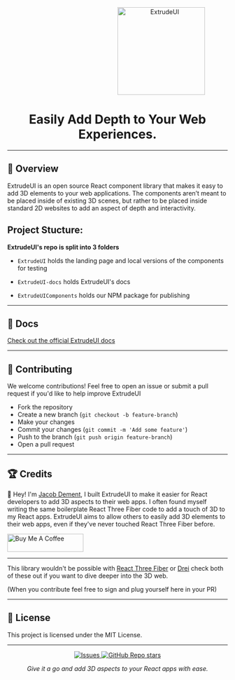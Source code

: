 

<div align="center">
  <img src="https://pgtgy4em2f.ufs.sh/f/oMW3imFO9N6PcOOHfvbMOvsrnRhEwqLJa7FIe6Gtj0Cg5WlT" alt="ExtrudeUI" width="200" style="margin-left:200px;"/>
<h1>Easily Add Depth to Your Web Experiences.</h1>
</div>

---

<h2>🫶 Overview</h2>

<p>ExtrudeUI is an open source React component library that makes it easy to add 3D elements to your web applications. The components aren’t meant to be placed inside of existing 3D scenes, but rather to be placed inside standard 2D websites to add an aspect of depth and interactivity.</p>

<h2>Project Stucture:</h2>

**ExtrudeUI's repo is split into 3 folders**

- `ExtrudeUI` holds the landing page and local versions of the components for testing

- `ExtrudeUI-docs` holds ExtrudeUI's docs

- `ExtrudeUIComponents` holds our NPM package for publishing

---

<h2>📄 Docs</h2> <a href="https://docs.extrudeui.com">Check out the official ExtrudeUI docs</a>

---


<h2>🌱 Contributing</h2> <p>We welcome contributions! Feel free to open an issue or submit a pull request if you'd like to help improve ExtrudeUI</p> <ul> <li>Fork the repository</li> <li>Create a new branch (<code>git checkout -b feature-branch</code>)</li> <li>Make your changes</li> <li>Commit your changes (<code>git commit -m 'Add some feature'</code>)</li> <li>Push to the branch (<code>git push origin feature-branch</code>)</li> <li>Open a pull request</li> </ul>

---

<h2>🏆 Credits</h2> 



<p>👋 Hey! I'm <a href="https://github.com/Oia20">Jacob Dement</a>, I built ExtrudeUI to make it easier for React developers to add 3D aspects to their web apps. I often found myself writing the same boilerplate React Three Fiber code to add a touch of 3D to my React apps. ExtrudeUI aims to allow others to easily add 3D elements to their web apps, even if they've never touched React Three Fiber before. </p> 
<a href="https://buymeacoffee.com/jacobdemenl" target="_blank"><img src="https://cdn.buymeacoffee.com/buttons/default-orange.png" alt="Buy Me A Coffee" height="41" width="174"></a>

---

This library wouldn't be possible with [React Three Fiber](https://r3f.docs.pmnd.rs/getting-started/introduction) or [Drei](https://drei.docs.pmnd.rs/getting-started/introduction) check both of these out if you want to dive deeper into the 3D web.

(When you contribute feel free to sign and plug yourself here in your PR)

---



<h2>📜 License</h2> <p>This project is licensed under the MIT License.</p>

---

<div align="center"> <a href="https://github.com/Oia20/Extrudeui/issues"> <img alt="Issues" src="https://img.shields.io/github/issues/Oia20/Extrudeui?color=brightgreen"/> </a> <a href="https://github.com/Oia20/Extrudeui"> <img alt="GitHub Repo stars" src="https://img.shields.io/github/stars/Oia20/Extrudeui?style=social"/> </a> </div>
<p align="center"><i>Give it a go and add 3D aspects to your React apps with ease.</i></p>
